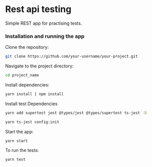 # Rest api testing

Simple REST app for practising tests.

### Installation and running the app

Clone the repository:

```sh
git clone https://github.com/your-username/your-project.git
```

Navigate to the project directory:

```sh
cd project_name
```

Install dependencies:

```sh
yarn install | npm install
```

Install test Dependencies

```sh
yarn add supertest jest @types/jest @types/supertest ts-jest -D

yarn ts-jest config:init
```

Start the app:

```sh
yarn start
```

To run the tests:

```sh
yarn test
```
